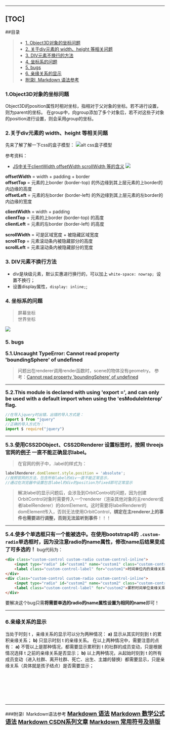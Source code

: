 
---
[TOC]
---
##目录
>* [1. Object3D对象的坐标问题](#c1)
>* [2. 关于div元素的 width、height 等相关问题](#c2)
>* [3. DIV元素不换行的方法](#c3)
>* [4. 坐标系的问题](#c4)
>* [5. bugs](#c5)
>* [6. 亲缘关系的显示](#c6)
>* [附录I &nbsp;Markdown 语法参考](#markdown-reference)

### 1.Object3D对象的坐标问题<span id="c1"></span>
Object3D的position属性时相对坐标，指相对于父对象的坐标。若不进行设置，则为parent的坐标。
在group中，向group添加了多个对象后，若不对这些子对象的position进行设置，则会采用group的坐标。

### 2.关于div元素的 width、height 等相关问题<span id="c2"></span>
先来了解了解一下css的盒子模型：
![alt css盒子模型](http://img.smyhvae.com/2015-10-03-css-27.jpg)

参考资料：
- [JS中关于clientWidth offsetWidth scrollWidth 等的含义](https://www.cnblogs.com/fullhouse/archive/2012/01/16/2324131.html)
![](https://images.cnblogs.com/cnblogs_com/nianshi/0928300.gif)

**offsetWidth** = width + padding + border  
**offsetTop** = 元素的上border (border-top) 的外边缘到其上层元素的上border的内边缘的高度   
**offsetLeft** = 元素的左border (border-left) 的外边缘到其上层元素的左border的内边缘的宽度 

**clientWidth** = width + padding  
**clientTop** = 元素的上border (border-top) 的高度  
**clientLeft** = 元素的左border (border-left) 的高度  

**scrollWidth** = 可是区域宽度 + 被隐藏区域宽度  
**scrollTop** = 元素滚动条内被隐藏部分的高度    
**scrollLeft** = 元素滚动条内被隐藏部分的宽度   

### 3. DIV元素不换行方法<span id='c3'></span>
- div是块级元素，默认实惠进行换行的，可以加上 ```white-space: nowrap; ```设置不换行；
- 设置display属性，```display: inline;```;

### 4. 坐标系的问题<span id='c4'></span>
> 屏幕坐标  <br>
> 世界坐标  <br>  

![](https://img-blog.csdn.net/20180904172030185?watermark/2/text/aHR0cHM6Ly9ibG9nLmNzZG4ubmV0L3dlaXRhbWluZzE=/font/5a6L5L2T/fontsize/400/fill/I0JBQkFCMA==/dissolve/70)

### 5. bugs<span id='c5'></span>
<font size=3><b>5.1.Uncaught TypeError: Cannot read property 'boundingSphere' of undefined</b></font>
> 问题出在renderer调用render函数时，scene的物体没有geometry。
参考：[Cannot read property 'boundingSphere' of undefined](https://stackoverflow.com/questions/51057266/cannot-read-property-boundingsphere-of-undefined)  

---
<font size=3><b>5.2.This module is declared with using 'export =', and can only be used with a default import when using the 'esModuleInterop' flag.</b></font>

```typescript 
//在导入jquery时出错，出错的导入方式是：
import $ from "jquery"
//正确的导入方式为：
import $ require("jquery")
```  
---
<font size=3><b>5.3.使用CSS2DObject、CSS2DRenderer 设置标签时，按照 threejs官网的[例子](https://github.com/mrdoob/three.js/blob/master/examples/css2d_label.html) 一直不能正确显示label。</b></font>
>在官网的例子中，.label的样式为：
```typescript
labelRenderer.domElement.style.position = 'absolute';
//按照官网的方法，包含所有label的div一直不能正常显示，
//通过在浏览器中设置包含label的div的position为fixed即可正常显示
```
>解决label的显示问题后，会涉及到OrbitControl的问题，因为创建OrbitControl对象时需要传入一个renderer（渲染其他对象的主renderer或者labelRenderer）的domElement。这时需要将labelRenderer的domElement传入，否则无法使用OrbitControl，<b>绑定在主renderer上的事件也需要进行调整，否则无法监听到事件</b>！！！
---
<font size=3><b>5.4.使多个单选框只有一个能被选中。在使用bootstrap4的 ```.custom-radio```单选框时，因为没注意radio的name属性，修改name后结果变成了可多选的！</b></font>
bug代码为：
```html
<div class="custom-control custom-radio custom-control-inline">
    <input type="radio" id="custom1" name="custom1" class="custom-control-input">
    <label class="custom-control-label" for="custom1">时间单位内的亲缘关系</label>
</div>
<div class="custom-control custom-radio custom-control-inline">
    <input type="radio" id="custom2" name="custom2" class="custom-control-input">
    <label class="custom-control-label" for="custom2">累积时间单位亲缘关系</label>
</div>
```
要解决这个bug只需<b>将需要单选的radio的name属性设置为相同的name</b>即可！

---


### 6.亲缘关系的显示<span id="c6"></span>
当处于时刻 t ，亲缘关系的显示可以分为两种情况：
**a)** 显示从其实时刻到 t 的累积亲缘关系；
**b)** 只显示时刻 t 的亲缘关系。
在以上两种情况中，需要注意的点有：
**a)** 不管以上是那种情况，都需要显示累积到 t 的社群的成员变动，只是根据情况选择 t 之前的亲缘关系是否显示；
**b)** 以上两种情况，从起始时刻到 t 的所有成员变动（进入社群、离开社群、死亡、出生、主雄的替换）都需要显示，只是亲缘关系（具体就是孩子结点）是否需要显示；




<br><br><br><br><br>  

---
###附录I &nbsp;Markdown语法参考<span id="markdown-reference"></span>
<font size=4><b>[Markdown 语法](https://www.runoob.com/markdown/md-tutorial.html)
[Markdown 数学公式语法](https://www.jianshu.com/p/e74eb43960a1)
[Markdown CSDN系列文章](https://blog.csdn.net/m0_37167788/category_7293588.html)
[Markdown 常用符号及排版](https://blog.csdn.net/u013914471/article/details/82973812?depth_1-utm_source=distribute.pc_relevant.none-task-blog-BlogCommendFromBaidu-2&utm_source=distribute.pc_relevant.none-task-blog-BlogCommendFromBaidu-2)</b>
</font>